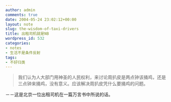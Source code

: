 ```yaml
---
author: admin
comments: true
date: 2004-05-24 23:02:12+00:00
layout: note
slug: the-wisdom-of-taxi-drivers
title: 出租司机就是NB
wordpress_id: 532
categories:
- notes
- 生活不是条件反射
tags:
- 不好归类
---
```






<blockquote>我们认为人大部门用神圣的人民权利，来讨论周扒皮是两点钟该捅鸡，还是三点钟来捅鸡，没有意义。应该解决周扒皮凭什么要捅鸡的问题。</blockquote>




－－这是北京一位出租司机在一篇万言书中所说的话。
